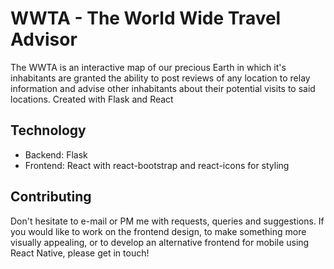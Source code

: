 # WWTA - The World Wide Travel Advisor

The WWTA is an interactive map of our precious Earth in which it's inhabitants are granted the ability to post reviews of any location to relay information and advise other inhabitants about their potential visits to said locations. 
Created with Flask and React 

## Technology 
* Backend: Flask
* Frontend: React with react-bootstrap and react-icons for styling

## Contributing  
Don't hesitate to e-mail or PM me with requests, queries and suggestions.
If you would like to work on the frontend design, to make something more visually appealing, or to develop an alternative frontend for mobile using React Native, please get in touch!



